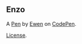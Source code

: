 Enzo
----


A [Pen](https://codepen.io/FanaticalRoute/pen/XWjQMPv) by [Ewen](https://codepen.io/FanaticalRoute) on [CodePen](https://codepen.io).

[License](https://codepen.io/FanaticalRoute/pen/XWjQMPv/license).